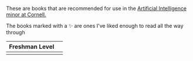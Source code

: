 These are books that are recommended for use in the [Artificial Intelligence minor at Cornell.](https://prod.cis.cornell.edu/undergraduate-opportunities/minors/artificial-intelligence)

The books marked with a ✨ are ones I've liked enough to read all the way through

| Freshman Level | |
| --- | --- |
| | |

